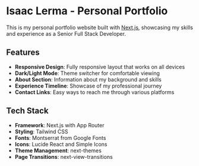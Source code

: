 # Isaac Lerma - Personal Portfolio

This is my personal portfolio website built with [Next.js](https://nextjs.org), showcasing my skills and experience as a Senior Full Stack Developer.

## Features

- **Responsive Design**: Fully responsive layout that works on all devices
- **Dark/Light Mode**: Theme switcher for comfortable viewing
- **About Section**: Information about my background and skills
- **Experience Timeline**: Showcase of my professional journey
- **Contact Links**: Easy ways to reach me through various platforms

## Tech Stack

- **Framework**: Next.js with App Router
- **Styling**: Tailwind CSS
- **Fonts**: Montserrat from Google Fonts
- **Icons**: Lucide React and Simple Icons
- **Theme Management**: next-themes
- **Page Transitions**: next-view-transitions
